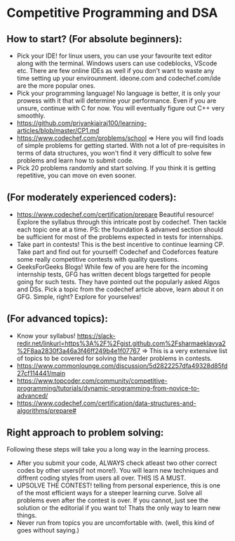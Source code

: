 # Competitive Programming and DSA

## How to start? (For absolute beginners):
-  Pick your IDE! for linux users, you can use your favourite text editor along with the terminal. Windows users can use codeblocks, VScode etc. There are few online IDEs as well if you don't want to waste any time setting up your envirounment. ideone.com and codechef.com/ide are the more popular ones.
- Pick your programming language! No language is better, it is only your prowess with it that will determine your performance. Even if you are unsure, continue with C for now. You will eventually figure out C++ very smoothly.
- https://github.com/priyankjairaj100/learning-articles/blob/master/CP1.md
- https://www.codechef.com/problems/school => Here you will find loads of simple problems for getting started. With not a lot of pre-requisites in terms of data structures, you won't find it very difficult to solve few problems and learn how to submit code.
- Pick 20 problems randomly and start solving. If you think it is getting repetitive, you can move on even sooner.

## (For moderately experienced coders):
- https://www.codechef.com/certification/prepare Beautiful resource! Explore the syllabus through this intricate post by codechef. Then tackle each topic one at a time. PS: the foundation & advanved section should be sufficient for most of the problems expected in tests for internships.
- Take part in contests! This is the best incentive to continue learning CP. Take part and find out for yourself! Codechef and Codeforces feature some really competitive contests with quality questions.
- GeeksForGeeks Blogs! While few of you are here for the incoming internship tests, GFG has written decent blogs targetted for people going for such tests. They have pointed out the popularly asked Algos and DSs. Pick a topic from the codechef article above, learn about it on GFG. Simple, right? Explore for yourselves!

## (For advanced topics):
- Know your syllabus! https://slack-redir.net/linkurl=https%3A%2F%2Fgist.github.com%2Fsharmaeklavya2%2F8aa2830f3a46a3f46ff249b4e1f07767 => This is a very extensive list of topics to be covered for solving the harder problems in contests.
- https://www.commonlounge.com/discussion/5d2822257dfa49328d85fd27cf114441/main
- https://www.topcoder.com/community/competitive-programming/tutorials/dynamic-programming-from-novice-to-advanced/
- https://www.codechef.com/certification/data-structures-and-algorithms/prepare#

## Right approach to problem solving:
Following these steps will take you a long way in the learning process.
- After you submit your code, ALWAYS check atleast two other correct codes by other users(if not more!). You will learn new techniques and diffrent coding styles from users all over. THIS IS A MUST.
- UPSOLVE THE CONTEST! telling from personal experience, this is one of the most efficient ways for a steeper learning curve. Solve all problems even after the contest is over. If you cannot, just see the solution or the editorial if you want to! Thats the only way to learn new things.
- Never run from topics you are uncomfortable with. (well, this kind of goes without saying.)
